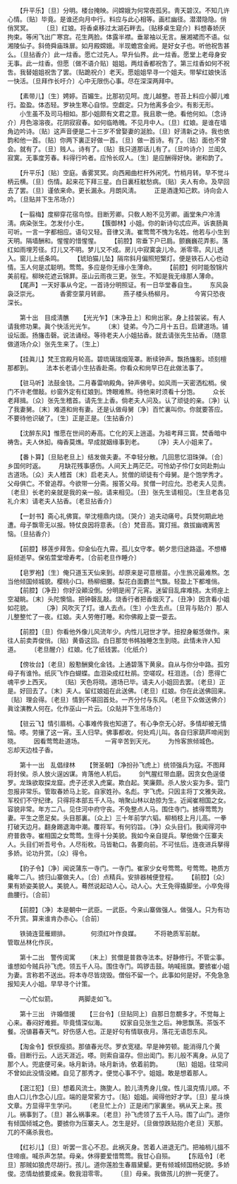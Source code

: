 <!-- { "loadSidebar": true } -->
　　【升平乐】〔旦〕分明。楼台掩映。问嫦娥为何常夜孤另。靑天碧汉。不知几许心情。〔贴〕毕竟。是谁还向月中行。料应与此心相等。画栏幽径。潜潜隐隐。俏俏冥冥。 
　　〔旦〕红娘。将香桌移过太湖石畔去。〔贴移桌生窥介〕料想春娇厌拘束。等闲飞出广寒宫。花生两脸。体露半襟。垂翠袖以无言。展湘裙而不语。似湘陵仙子。斜倚舜庙珠扉。如月殿嫦娥。半现蟾宫金阙。是好女子也。听他祝吿甚么。〔旦拈香介〕此一炷香。愿亡过先人。早升仙界。此一炷香。愿堂上老母身安无事。此一炷香。但愿〔做不语介贴〕姐姐。两炷香都祝吿了。第三炷香如何不祝吿。我替姐姐祝吿了罢。〔贴跪祝介〕老天。愿姐姐早寻一个姐夫。带挈红娘快活一快活。〔旦拜作长吁介〕心中无限伤心事。尽在深深两拜中。 

　　【素带儿】〔生〕娉婷。百媚生。比那初见呵。庞儿越整。苍苔上料应小脚儿难行。盈盈。体态轻。罗袂生寒心自惊。空觑定。只为他离多会少。有影无形。 
　　小生虽不及司马相如。那小姐颇有文君之意。我且歌一绝。看他何如。〔念诗介〕月色溶溶夜。花阴寂寂春。如何临皓魄。不见月中人。〔旦〕红娘。是谁在墙角边吟诗。〔贴〕这声音便是二十三岁不曾娶妻的涎脸。〔旦〕好淸新之诗。我也依韵和他一首。〔贴〕你两下裏正好做一首。〔旦〕做一首诗。有了。〔贴〕面也不曾会。就有了。〔旦〕贱人。诗有了。〔贴〕我只道那话儿有了。〔旦吟诗介〕兰闺久寂寞。无事度芳春。料得行吟者。应怜长叹人。〔生〕是应酬得好快。谢和韵了。 

　　【升平乐】〔贴〕空庭。香雾冥冥。向西厢曲栏杆外闲凭。竹梢月转。早不觉斗柄云横。〔旦〕伤情。起来花下拜三星。白日裏枉躭愁病。〔贴〕夫人有命。及早回去了罢。〔旦〕谨依来命。更长漏永。月朗风淸。 
　　正是酒逢知己飮。诗向会人吟。〔旦贴并下生吊场介〕 

　　【一翦梅】度柳穿花宿鸟惊。目断芳卿。只敎人盼不见芳卿。画堂朱户冷淸淸。病染张生。怎发付小生。 
　　【簇御林】小姐。你的新诗句忒应声。诉衷肠眞可听。一言一字都相应。语句又轻。音律又淸。崔莺莺不愧为名姓。他若与小生到天明。隔墙酬和。惺惺的惜惺惺。 
　　【前腔】帘垂下户已扃。颤巍巍花弄影。落红如雨埋芳径。灯儿又不明。梦儿又不成。房儿中寂寞衾儿冷。淅零零。风儿透入。窗儿上纸条鸣。 
　　【琥珀猫儿坠】隔帘斜月偏照短檠灯。便是铁石人心也动情。玉人何是忒聪明。莺莺。多应是你无缘小生薄命。 
　　【前腔】何时能彀锦片美前程。柳映花遮云锦屛。巫山云雨夜三更。张生。不知是我无缘那人薄命。 
　　【尾声】一天好事从今定。一首诗分明照证。有一日华堂春自生。 
　　东风袅袅泛崇光。　　　　香雾空蒙月转廊。 
　　燕子楼头杨柳月。　　　　今宵只恐夜深长。 

　　第十出　目成淸醮 
　　【光光乍】〔末净丑上〕和尙出家。身上挂袈裟。有人请我修功果。眞个快活光光乍。 
　　〔末〕徒弟。今乃二月十五日。启建道场。铺设坛面。扬旛击磬。说法诵经。等待老夫人小姐拈香。就去请张先生拈香。〔随意做道场介众〕张先生来了。〔生上〕 

　　【挂眞儿】梵王宫殿月轮高。碧琉璃瑞烟笼罩。断续钟声。飘扬旛影。顷刻檀那都到。 
　　法本长老请小生拈香赴斋。你看众和尙早已在此做法事了。 

　　【驻马听】法鼓金铙。二月春雷响殿角。钟声佛号。如风雨一天密洒松梢。侯门不许老僧敲。纱窗外定有红娘到。馋眼难熬。待他来时须看十分饱。 
　　众长老拜揖。〔众〕张先生稽首。请先生上香。倘老夫人问及。认了顽徒的亲。〔净〕认了我妻舅。〔末〕难道和尙有妻。还是认做母舅〔净〕百忙裏叫你。你就要答应。不要待他识破了。〔生〕正是正是。〔生拈香介〕 

　　【沈醉东风】惟愿在世间的寿高。亡化的天上逍遥。为祖考拜三寳。焚香暗中祷吿。夫人休抝。梅香莫燋。早成就姻缘事到老。 
　　〔净〕夫人小姐来了。 

　　【番卜算】〔旦贴老旦上〕结发做夫妻。不幸轻分散。几回思忆泪珠弹。〔合〕乡国何时返。 
　　月缺花残事感伤。人间天上两茫茫。可怜幼子伶仃女同赴荆山古道场。〔众〕夫人稽首〔末〕启老夫人。贫僧的顽徒有个母舅。是个饱学秀才。父母俱亡。不曾追荐。今欲带一分斋。报答父母。贫僧一时应允。恐老夫人见责。〔老旦〕长老的亲就是我的亲一般。请来相见。〔丑〕张先生请相见。〔生旦老各见礼介末〕请老夫人拈香。〔老旦拈香介〕 

　　【一封书】斋心礼佛寳。举沈檀鼎内烧。〔哭介〕追夫动痛号。兵燹何期此地遭。母子飘零无以报。特仗良因将意表。〔合〕梵音高。寳灯摇。救拔幽魂离苦恼。〔旦拈香介〕 

　　【前腔】移莲步拜吿。仰金仙在九霄。孤儿女守孝。朝夕思归途路遥。不想椿庭倾逝早。保佑萱堂增寿考。〔合前老旦作睡介〕 

　　【皂罗袍】〔生〕俺只道玉天仙来到。却原来是可意根苗。小生旅况最难熬。怎当他倾国倾城貌。樱桃小口。杨柳细腰。梨花白面麝兰气飘。轻盈上下都堆俏。 
　　【前腔】〔净丑〕你好没顚没倒。分明是闹了元宵。迷留目乱痒难挠。太师座上空凝眺。〔末〕头陀懊恼。把钟磬乱敲。烧香行者把香烟灭了。〔丑净〕因贪看小姐如花貌。 
　　〔净〕风吹灭了灯。谁人去点。〔生〕小生去点。〔旦背与贴介〕那人儿整整忙了一夜。红娘。夫人劳倦打睡。和你佛殿上耍一耍去。 

　　【前腔】〔旦〕你看他外像儿风流年少。内性儿冠世才学。扭揑身躯恁做作。来往人前卖弄俊俏。〔贴〕黄昏这回。白日那觉书帏独睡怎生到晓。此情未许人知道。 
　　〔老旦醒介〕红娘。化了纸钱罢。〔化纸介〕 

　　【傍妆台】〔老旦〕殷懃酬奠化金钱。上通碧落下黄泉。自从与你分中路。孤穷母子有谁怜。纸灰飞作白蝴蝶。血泪染成红杜鹃。空嗟叹。枉泪涟。〔合〕愿得亡魂平步上西天。 
　　〔贴〕天色将晓。道场已毕。请夫人小姐回去罢。〔老旦〕正是。好回去了。〔末〕夫人。留红娘姐在此送佛。〔老旦〕红娘。你在此送佛回来。〔贴〕理会得。〔老旦〕情到不堪回首处。一齐分付与东风。〔老旦下众做送佛介〕眞诠演教人何在。化作巫山一片云。〔众贴并下生吊场介〕 

　　【驻云飞】情引眉梢。心事难传我也知道了。有心争奈无心好。多情却被无情恼。嗏。劳攘了这一宵。玉人归早。佛事都收。何处鸡儿叫。各自归家葫芦啼闹到晓。 
　　因看莺莺赴道场。　　　　一宵辛苦到天光。 
　　为怜客旅倾城色。　　　　忘却天边桂子香。 

　　第十一出　乱倡绿林 
　　【贺圣朝】〔净扮孙飞虎上〕统领强兵为寇。不图拜将封侯。杀人放火逞凶谋。肯落他人机后。 
　　剑气腥红带血磨。因贪女色逞偻罗。龙珠欲取探龙窟。虎子还求入虎窠。欺白起。笑廉颇。杀人放火妄为多。营门忽报非常乐。管取春娇马上驼。自家姓孙。名彪。字飞虎。只因主将丁文雅失政。军校们不守纪律。只得将本部五千人马。哨聚山林以劫掠为生。近闻崔相国之女。容貌非常。年方二八。见住河中府守丧。不免整点人马。围住寺门。掳得莺莺为妻。平生之愿足矣。头目那裏。〔众上〕三十年前学六韬。柳梢枝上月儿高。一拳打破天边月。翻身踢退海中潮。覆将军。有何钧旨。〔净〕众头目们。我闻得河中府普救寺。崔相国之女莺莺。生得十分美貌。我如今亲自提兵。拏他做个压寨夫人。头目们听吾号令。人尽衔枚。马皆勒口。各要向前。不可怯后。连夜进兵拏得多娇。论功升赏。〔众〕得令。 

　　【豹子令】〔净〕闻说蒲东一寺门。一寺门。崔家少女号莺莺。号莺莺。艳质方纔年二八。掳归山寨做夫人。〔合〕点精兵。安排器械便登程。 
　　【前腔】〔众〕果有娇姿美貌人。美貌人。蓦然说起动人心。动人心。大王免得撬脚坐。小卒免得曲腰行。〔合前〕 

　　【前腔】〔净〕本是朝中一武臣。一武臣。今来山寨做强人。做强人。只为有功不升赏。算来谁肯办赤心。〔合前〕 

　　铁骑连营雁翅排。　　　　何须红叶作良媒。 
　　不将艳质军前献。　　　　管取丛林化作灰。 

　　第十二出　警传闺寓 
　　〔末上〕贫僧是普救寺法本。好静修行。不管尘事。谁想如今贼兵孙飞虎。领五千人马。围住寺门。鸣锣击鼓。呐喊摇旗。要掳崔小姐为妻。言称若不送出。将本寺尽皆烧毁。僧俗不留一个。此事如何是好。不免急急报知夫人小姐。早早寻个计策。 

　　一心忙似箭。　　　　两脚走如飞。 

　　第十三出　许婚借援 
　　【三台令】〔旦贴同上〕自那日忽覩多才。不觉每上心来。春闷好难捱。毕竟情深似海。 
　　奴家自见张生之后。神思飘荡。茶饭不餐。况値暮春天气。好伤感人也。正是好句有情联夜月。落花无语怨东风。 

　　【淘金令】恹恹瘦损。那値春光尽。罗衣宽褪。早是神劳顿。能消得几个黄昏。目断行云。人远天涯近。嗏。则索自温存。但出闺门。影儿般不离身。从见了那个人。兜底便可亲。咏月新诗。咏月新诗。依着前韵。 
　　〔贴〕姐姐。往常间不曾如此没情没緖。自见了那秀才。便觉心事不宁。姐姐。敢是想着那人。 

　　【泯江犯】〔旦〕想着风流士。旖旎人。脸儿淸秀身儿俊。性儿温克情儿顺。不由人口儿作念心儿应。端的是常萦方寸。〔贴〕姐姐。闻得他好才学。〔旦〕星斗焕文章。方显得平生学问。 
　　〔老旦忙上介〕正是闭门家裏坐。祸从天上来。孩儿。祸事到了。〔旦〕甚么祸事来。〔老旦〕孙飞虎领了五千人马。围了山门。道你有倾国倾城之色。要掳你为压寨夫人。怎生是好。〔旦做惊跌贴抱介老旦〕天那。兀的不痛杀我也。 

　　【红衫儿】〔旦〕听罢一言心不忍。此祸灭身。苦着人进退无门。把袖梢儿搵不住啼痕。喊杀声怎禁。母亲。休得要爱惜莺莺。我甘心自殒。 
　　【东瓯令】〔老旦〕那贼如狼虎尽胡行。孩儿。道你莲脸生春眉黛颦。更有倾城倾国杨妃貌。多娇俊。恣情劫掳要成亲。敎我泪零零。 
　　〔旦〕母亲。我做孩儿的拚一死便了。 

